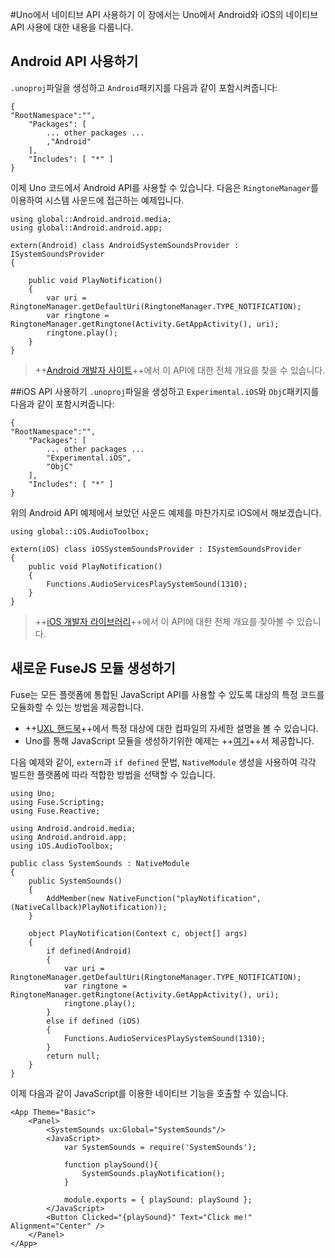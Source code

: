 #Uno에서 네이티브 API 사용하기
이 장에서는 Uno에서 Android와 iOS의 네이티브 API 사용에 대한 내용을 다룹니다.

## Android API 사용하기
`.unoproj`파일을 생성하고 `Android`패키지를 다음과 같이 포함시켜줍니다:
```
{
"RootNamespace":"",
    "Packages": [
        ... other packages ...
        ,"Android"
    ],
    "Includes": [ "*" ]
}
```
이제 Uno 코드에서 Android API를 사용할 수 있습니다. 다음은 `RingtoneManager`를 이용하여 시스템 사운드에 접근하는 예제입니다.

```
using global::Android.android.media;
using global::Android.android.app;

extern(Android) class AndroidSystemSoundsProvider : ISystemSoundsProvider
{

    public void PlayNotification()
    {
        var uri = RingtoneManager.getDefaultUri(RingtoneManager.TYPE_NOTIFICATION);
        var ringtone = RingtoneManager.getRingtone(Activity.GetAppActivity(), uri);
        ringtone.play();
    }
}
```

> ++[Android 개발자 사이트](http://developer.android.com/reference/android/media/RingtoneManager.html)++에서 이 API에 대한 전체 개요를 찾을 수 있습니다.

##iOS API 사용하기
`.unoproj`파일을 생성하고 `Experimental.iOS`와 `ObjC`패키지를 다음과 같이 포함시켜줍니다:
```
{
"RootNamespace":"",
    "Packages": [
        ... other packages ...
        "Experimental.iOS",
        "ObjC"
    ],
    "Includes": [ "*" ]
}
```

위의 Android API 예제에서 보았던 사운드 예제를 마찬가지로 iOS에서 해보겠습니다.

```
using global::iOS.AudioToolbox;

extern(iOS) class iOSSystemSoundsProvider : ISystemSoundsProvider
{
    public void PlayNotification()
    {
        Functions.AudioServicesPlaySystemSound(1310);
    }
}
```

> ++[iOS 개발자 라이브러리](https://developer.apple.com/library/prerelease/ios/documentation/AudioToolbox/Reference/SystemSoundServicesReference/index.html#//apple_ref/c/func/AudioServicesPlaySystemSound)++에서 이 API에 대한 전체 개요를 찾아볼 수 있습니다.

## 새로운 FuseJS 모듈 생성하기
Fuse는 모든 플랫폼에 통합된 JavaScript API를 사용할 수 있도록 대상의 특정 코드를 모듈화할 수 있는 방법을 제공합니다.

- ++[UXL 핸드북](https://www.fusetools.com/developers/guides/uxl-handbook)++에서 특정 대상에 대한 컴파일의 자세한 설명을 볼 수 있습니다.
- Uno를 통해 JavaScript 모듈을 생성하기위한 예제는 ++[여기](https://www.fusetools.com/community/guides/fusejs/nativemodules)++서 제공합니다.

다음 예제와 같이, `extern`과 `if defined` 문법, `NativeModule` 생성을 사용하여 각각 빌드한 플랫폼에 따라 적합한 방법을 선택할 수 있습니다.
```
using Uno;
using Fuse.Scripting;
using Fuse.Reactive;

using Android.android.media;
using Android.android.app;
using iOS.AudioToolbox;

public class SystemSounds : NativeModule
{
    public SystemSounds()
    {
        AddMember(new NativeFunction("playNotification", (NativeCallback)PlayNotification));
    }

    object PlayNotification(Context c, object[] args)
    {
        if defined(Android)
        {
            var uri = RingtoneManager.getDefaultUri(RingtoneManager.TYPE_NOTIFICATION);
            var ringtone = RingtoneManager.getRingtone(Activity.GetAppActivity(), uri);
            ringtone.play();
        }
        else if defined (iOS)
        {
            Functions.AudioServicesPlaySystemSound(1310);
        }
        return null;
    }
}
```
이제 다음과 같이 JavaScript를 이용한 네이티브 기능을 호출할 수 있습니다.
```
<App Theme="Basic">
    <Panel>
        <SystemSounds ux:Global="SystemSounds"/>
        <JavaScript>
            var SystemSounds = require('SystemSounds');

            function playSound(){
                SystemSounds.playNotification();
            }

            module.exports = { playSound: playSound };
        </JavaScript>
        <Button Clicked="{playSound}" Text="Click me!" Alignment="Center" />
    </Panel>
</App>
```
